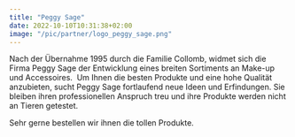 ```yaml
---
title: "Peggy Sage"
date: 2022-10-10T10:31:38+02:00
image: "/pic/partner/logo_peggy_sage.png"
---
```


Nach der Übernahme 1995 durch die Familie Collomb, widmet sich die Firma Peggy Sage der Entwicklung eines breiten Sortiments an Make-up und Accessoires. 
Um Ihnen die besten Produkte und eine hohe Qualität anzubieten, sucht Peggy Sage fortlaufend neue Ideen und Erfindungen. Sie bleiben ihren professionellen Anspruch treu und ihre Produkte werden nicht an Tieren getestet. 

Sehr gerne bestellen wir ihnen die tollen Produkte.
